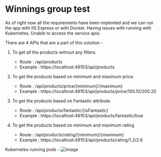 # Winnings group test 

As of right now all the requirements have been implented and we can run the app with IIS Express or with Docker. Having issues with running with Kubernetes. Unable to access the service apis. 

There are 4 APIs that are a part of this solution - 

1. To get all the products without any filters.
      - Route : /api/products
      - Example : https://localhost:49153/api/products
      
2. To get the products based on minimum and maximum price. 
      - Route : /api/products/price/{minimum}/{maximum}
      - Example : https://localhost:49153/api/products/price/100.10/200.20

3. To get the products based on Fantastic attribute.
      - Route : /api/products/fantastic/{isFantastic}
      - Example : https://localhost:49153/api/products/fantastic/true
 
4. To get the products based on minimum and maximum rating
      - Route : /api/products/rating/{minimum}/{maximum}
      - Example : https://localhost:49153/api/products/rating/1.2/2.6

Kubernetes running pods - 
![image](https://user-images.githubusercontent.com/23556964/130810491-3fba4bf3-91d0-4dde-8a85-2543aec2cf70.png)


